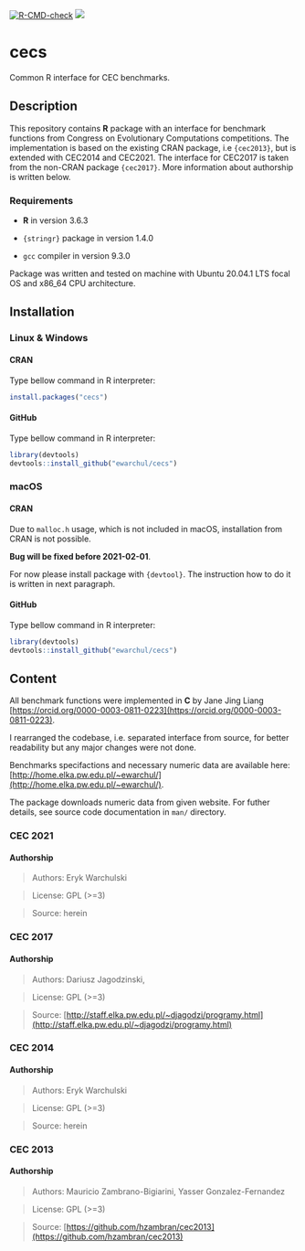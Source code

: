 [![R-CMD-check](https://github.com/ewarchul/cecs/workflows/R-CMD-check/badge.svg)](https://github.com/ewarchul/cecs/actions)
[![](https://www.r-pkg.org/badges/version/cecs?color=green)](https://cran.r-project.org/package=cecs)
# cecs

Common R interface for CEC benchmarks.

## Description

This repository contains **R** package with an interface for benchmark functions from Congress on Evolutionary Computations competitions. 
The implementation is based on the existing CRAN package, i.e `{cec2013}`, but is extended with CEC2014 and CEC2021. The interface for CEC2017 is taken from the non-CRAN package `{cec2017}`. More information about authorship is written below. 

### Requirements

* **R** in version 3.6.3

* `{stringr}` package in version 1.4.0

* `gcc` compiler in version 9.3.0

Package was written and tested on machine with Ubuntu 20.04.1 LTS focal OS and x86_64 CPU architecture.

## Installation

### Linux & Windows

#### CRAN

Type bellow command in R interpreter:

```r
install.packages("cecs")
```

#### GitHub

Type bellow command in R interpreter:

```r
library(devtools)
devtools::install_github("ewarchul/cecs")
```

### macOS

#### CRAN

Due to `malloc.h` usage, which is not included in macOS, installation from CRAN is not possible. 

**Bug will be fixed before 2021-02-01**.

For now please install package with `{devtool}`. The instruction how to do it is written in next paragraph.

#### GitHub

Type bellow command in R interpreter:

```r
library(devtools)
devtools::install_github("ewarchul/cecs")
```

## Content

All benchmark functions were implemented in **C** by Jane Jing Liang [https://orcid.org/0000-0003-0811-0223](https://orcid.org/0000-0003-0811-0223).

I rearranged the codebase, i.e. separated interface from source, for better readability but any major changes were not done.

Benchmarks specifactions and necessary numeric data are available here: [http://home.elka.pw.edu.pl/~ewarchul/](http://home.elka.pw.edu.pl/~ewarchul/).


The package downloads numeric data from given website. For futher details, see source code documentation in `man/` directory.

### CEC 2021 

#### Authorship

> Authors: Eryk Warchulski

> License: GPL (>=3)

> Source: herein

### CEC 2017

#### Authorship 

> Authors: Dariusz Jagodzinski, 

> License: GPL (>=3)

> Source: [http://staff.elka.pw.edu.pl/~djagodzi/programy.html](http://staff.elka.pw.edu.pl/~djagodzi/programy.html)

### CEC 2014

#### Authorship

> Authors: Eryk Warchulski 

> License: GPL (>=3)

> Source: herein

### CEC 2013 

#### Authorship

> Authors: Mauricio Zambrano-Bigiarini, Yasser Gonzalez-Fernandez

> License: GPL (>=3)

> Source: [https://github.com/hzambran/cec2013](https://github.com/hzambran/cec2013)
